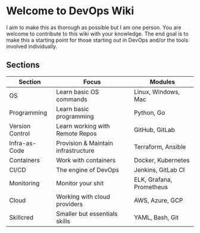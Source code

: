 # Welcome to DevOps Wiki

I aim to make this as thorough as possible but I am one person. You are welcome to contribute to this wiki with your knowledge. The end goal is to make this a starting point for those starting out in DevOps and/or the tools involved individually.

## Sections

| Section         | Focus                               | Modules                  |
| --------------- | ----------------------------------- | ------------------------ |
| OS              | Learn basic OS commands             | Linux, Windows, Mac      |
| Programming     | Learn basic programming             | Python, Go               |
| Version Control | Learn working with Remote Repos     | GitHub, GitLab           |
| Infra-as-Code   | Provision & Maintain infrastructure | Terraform, Ansible       |
| Containers      | Work with containers                | Docker, Kubernetes       |
| CI/CD           | The engine of DevOps                | Jenkins, GitLab CI       |
| Monitoring      | Monitor your shit                   | ELK, Grafana, Prometheus |
| Cloud           | Working with cloud providers        | AWS, Azure, GCP          |
| Skillcred       | Smaller but essentials skills       | YAML, Bash, Git          |


